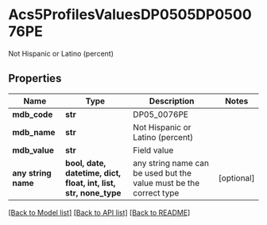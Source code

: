 # Acs5ProfilesValuesDP0505DP050076PE

Not Hispanic or Latino (percent)

## Properties
Name | Type | Description | Notes
------------ | ------------- | ------------- | -------------
**mdb_code** | **str** | DP05_0076PE | 
**mdb_name** | **str** | Not Hispanic or Latino (percent) | 
**mdb_value** | **str** | Field value | 
**any string name** | **bool, date, datetime, dict, float, int, list, str, none_type** | any string name can be used but the value must be the correct type | [optional]

[[Back to Model list]](../README.md#documentation-for-models) [[Back to API list]](../README.md#documentation-for-api-endpoints) [[Back to README]](../README.md)


